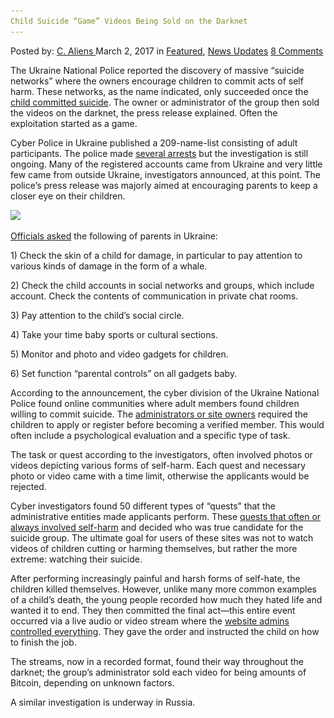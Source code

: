 ```yaml
---
Child Suicide “Game” Videos Being Sold on the Darknet
---
```

<article class="post-listing post-18403 post type-post status-publish format-standard has-post-thumbnail hentry 
 tag-child tag-darknet tag-game tag-sold tag-suicide tag-videos">
<div class="post-inner">
<span>Posted by: <a href="https://www.deepdotweb.com/author/caliens/" title="">C. Aliens </a></span>
<span>March 2, 2017</span>
<span>in <a href="https://www.deepdotweb.com/category/deepdot-news/" rel="category tag">Featured</a>, <a href="https://www.deepdotweb.com/category/news-updates/" rel="category tag">News Updates</a></span>
<span><a href="https://www.deepdotweb.com/2017/03/02/child-suicide-game-videos-being-sold-on-the-darknet/#comments">8 Comments</a></span>


<p>The Ukraine National Police reported the discovery of massive “suicide networks” where the owners encourage children to commit acts of self harm. These networks, as the name indicated, only succeeded once the <a href="http://wz.lviv.ua/news/192922-politsiia-znaishla-v-sotsmerezhi-suitsydalnu-hrupu-de-zareiestrovani-ponad-200-ukraintsiv">child</a><a href="http://wz.lviv.ua/news/192922-politsiia-znaishla-v-sotsmerezhi-suitsydalnu-hrupu-de-zareiestrovani-ponad-200-ukraintsiv"> committed suicide</a>. The owner or administrator of the group then sold the videos on the darknet, the press release explained. Often the exploitation started as a game.</p>
<p>Cyber Police in Ukraine published a 209-name-list consisting of adult participants. The police made <a href="https://www.deepdotweb.com/tag/arrested/">several arrests</a> but the investigation is still ongoing. Many of the registered accounts came from Ukraine and very little few came from outside Ukraine, investigators announced, at this point. The police&#8217;s press release was majorly aimed at encouraging parents to keep a closer eye on their children.</p>
<p><img class="wp-image-18408 aligncenter" src="/imgs/2017/02/word-image-38.jpeg" srcset="/imgs/2017/02/word-image-38.jpeg 567w, /imgs/2017/02/word-image-38-300x200.jpeg 300w" sizes="(max-width: 567px) 100vw, 567px" /></p>
<p><a href="https://www.unian.ua/society/1772917-more-kitiv-kiberpolitsiya-rozpovila-yak-vberegti-ditinu-vid-samogubstva-cherez-grupi-smerti-u-sotsmerejah.html">Officials asked</a> the following of parents in Ukraine:</p>
<p><a id="post-18403-_gjdgxs"></a>1) Check the skin of a child for damage, in particular to pay attention to various kinds of damage in the form of a whale.</p>
<p><a id="post-18403-_30j0zll"></a> 2) Check the child accounts in social networks and groups, which include account. Check the contents of communication in private chat rooms.</p>
<p><a id="post-18403-_1fob9te"></a>3) Pay attention to the child&#8217;s social circle.</p>
<p><a id="post-18403-_3znysh7"></a>4) Take your time baby sports or cultural sections.</p>
<p><a id="post-18403-_2et92p0"></a>5) Monitor and photo and video gadgets for children.</p>
<p><a id="post-18403-_tyjcwt"></a>6) Set function &#8220;parental controls&#8221; on all gadgets baby.</p>
<p>According to the announcement, the cyber division of the Ukraine National Police found online communities where adult members found children willing to commit suicide. The <a href="https://lenta.ru/news/2016/11/16/lis_arest/">administrators or site owners</a> required the children to apply or register before becoming a verified member. This would often include a psychological evaluation and a specific type of task.</p>
<p>The task or quest according to the investigators, often involved photos or videos depicting various forms of self-harm. Each quest and necessary photo or video came with a time limit, otherwise the applicants would be rejected.</p>
<p>Cyber investigators found 50 different types of “quests” that the administrative entities made applicants perform. These <a href="http://gk-press.if.ua/na-prykarpatti-kiberpolitsiya-zablokuvala-dostup-do-gry-synij-kyt/">quests that often or always involved self-harm</a> and decided who was true candidate for the suicide group. The ultimate goal for users of these sites was not to watch videos of children cutting or harming themselves, but rather the more extreme: watching their suicide.</p>
<p>After performing increasingly painful and harsh forms of self-hate, the children killed themselves. However, unlike many more common examples of a child&#8217;s death, the young people recorded how much they hated life and wanted it to end. They then committed the final act—this entire event occurred via a live audio or video stream where the <a href="https://www.deepdotweb.com/2016/09/30/death-penalty-call-child-sex-offender-peter-scully-philippines/">website admins controlled everything</a>. They gave the order and instructed the child on how to finish the job.</p>
<p>The streams, now in a recorded format, found their way throughout the darknet; the group&#8217;s administrator sold each video for being amounts of Bitcoin, depending on unknown factors.</p>
<p>A similar investigation is underway in Russia.</p>
</div>
<span style="display:none"><a href="https://www.deepdotweb.com/tag/child/" rel="tag">child</a> <a href="https://www.deepdotweb.com/tag/darknet/" rel="tag">darknet</a> <a href="https://www.deepdotweb.com/tag/game/" rel="tag">game</a> <a href="https://www.deepdotweb.com/tag/sold/" rel="tag">sold</a> <a href="https://www.deepdotweb.com/tag/suicide/" rel="tag">suicide</a> <a href="https://www.deepdotweb.com/tag/videos/" rel="tag">videos</a></span> <span style="display:none" class="updated">2017-03-02</span>
<div style="display:none" class="vcard author" itemprop="author" itemscope itemtype="http://schema.org/Person"><strong class="fn" itemprop="name"><a href="https://www.deepdotweb.com/author/caliens/" title="Posts by C. Aliens" rel="author">C. Aliens</a></strong></div>
</div>
</article>

